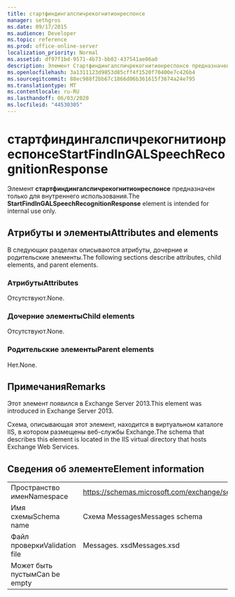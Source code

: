 ```yaml
---
title: стартфиндингалспичрекогнитионреспонсе
manager: sethgros
ms.date: 09/17/2015
ms.audience: Developer
ms.topic: reference
ms.prod: office-online-server
localization_priority: Normal
ms.assetid: df97f1bd-9571-4b73-bb02-437541ae06a0
description: Элемент Стартфиндингалспичрекогнитионреспонсе предназначен только для внутреннего использования.
ms.openlocfilehash: 3a1311123d9853d85cff4f1520f70400e7c426b4
ms.sourcegitcommit: 88ec988f2bb67c1866d06b361615f3674a24e795
ms.translationtype: MT
ms.contentlocale: ru-RU
ms.lasthandoff: 06/03/2020
ms.locfileid: "44530305"
---
```

# <a name="startfindingalspeechrecognitionresponse"></a><span data-ttu-id="d2c80-103">стартфиндингалспичрекогнитионреспонсе</span><span class="sxs-lookup"><span data-stu-id="d2c80-103">StartFindInGALSpeechRecognitionResponse</span></span>

<span data-ttu-id="d2c80-104">Элемент **стартфиндингалспичрекогнитионреспонсе** предназначен только для внутреннего использования.</span><span class="sxs-lookup"><span data-stu-id="d2c80-104">The **StartFindInGALSpeechRecognitionResponse** element is intended for internal use only.</span></span> 

## <a name="attributes-and-elements"></a><span data-ttu-id="d2c80-105">Атрибуты и элементы</span><span class="sxs-lookup"><span data-stu-id="d2c80-105">Attributes and elements</span></span>

<span data-ttu-id="d2c80-106">В следующих разделах описываются атрибуты, дочерние и родительские элементы.</span><span class="sxs-lookup"><span data-stu-id="d2c80-106">The following sections describe attributes, child elements, and parent elements.</span></span>
  
### <a name="attributes"></a><span data-ttu-id="d2c80-107">Атрибуты</span><span class="sxs-lookup"><span data-stu-id="d2c80-107">Attributes</span></span>

<span data-ttu-id="d2c80-108">Отсутствуют.</span><span class="sxs-lookup"><span data-stu-id="d2c80-108">None.</span></span>
  
### <a name="child-elements"></a><span data-ttu-id="d2c80-109">Дочерние элементы</span><span class="sxs-lookup"><span data-stu-id="d2c80-109">Child elements</span></span>

<span data-ttu-id="d2c80-110">Отсутствуют.</span><span class="sxs-lookup"><span data-stu-id="d2c80-110">None.</span></span>
  
### <a name="parent-elements"></a><span data-ttu-id="d2c80-111">Родительские элементы</span><span class="sxs-lookup"><span data-stu-id="d2c80-111">Parent elements</span></span>

<span data-ttu-id="d2c80-112">Нет.</span><span class="sxs-lookup"><span data-stu-id="d2c80-112">None.</span></span>
  
## <a name="remarks"></a><span data-ttu-id="d2c80-113">Примечания</span><span class="sxs-lookup"><span data-stu-id="d2c80-113">Remarks</span></span>

<span data-ttu-id="d2c80-114">Этот элемент появился в Exchange Server 2013.</span><span class="sxs-lookup"><span data-stu-id="d2c80-114">This element was introduced in Exchange Server 2013.</span></span>
  
<span data-ttu-id="d2c80-115">Схема, описывающая этот элемент, находится в виртуальном каталоге IIS, в котором размещены веб-службы Exchange.</span><span class="sxs-lookup"><span data-stu-id="d2c80-115">The schema that describes this element is located in the IIS virtual directory that hosts Exchange Web Services.</span></span>
  
## <a name="element-information"></a><span data-ttu-id="d2c80-116">Сведения об элементе</span><span class="sxs-lookup"><span data-stu-id="d2c80-116">Element information</span></span>

|||
|:-----|:-----|
|<span data-ttu-id="d2c80-117">Пространство имен</span><span class="sxs-lookup"><span data-stu-id="d2c80-117">Namespace</span></span>  <br/> |https://schemas.microsoft.com/exchange/services/2006/messages  <br/> |
|<span data-ttu-id="d2c80-118">Имя схемы</span><span class="sxs-lookup"><span data-stu-id="d2c80-118">Schema name</span></span>  <br/> |<span data-ttu-id="d2c80-119">Схема Messages</span><span class="sxs-lookup"><span data-stu-id="d2c80-119">Messages schema</span></span>  <br/> |
|<span data-ttu-id="d2c80-120">Файл проверки</span><span class="sxs-lookup"><span data-stu-id="d2c80-120">Validation file</span></span>  <br/> |<span data-ttu-id="d2c80-121">Messages. xsd</span><span class="sxs-lookup"><span data-stu-id="d2c80-121">Messages.xsd</span></span>  <br/> |
|<span data-ttu-id="d2c80-122">Может быть пустым</span><span class="sxs-lookup"><span data-stu-id="d2c80-122">Can be empty</span></span>  <br/> ||
   

